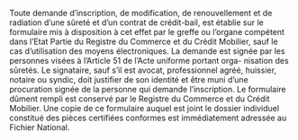 Toute demande d’inscription, de modification, de renouvellement et de radiation
d’une sûreté et d’un contrat de crédit-bail, est établie sur le formulaire mis à disposition à cet
effet par le greffe ou l’organe compétent dans l’Etat Partie du Registre du Commerce et du
Crédit Mobilier, sauf le cas d’utilisation des moyens électroniques.
La demande est signée par les personnes visées à l’Article 51 de l’Acte uniforme portant orga-
nisation des sûretés. Le signataire, sauf s’il est avocat, professionnel agréé, huissier, notaire
ou syndic, doit justifier de son identité et être muni d’une procuration signée de la personne
qui demande l’inscription.
Le formulaire dûment rempli est conservé par le Registre du Commerce et du Crédit Mobilier.
Une copie de ce formulaire auquel est joint le dossier individuel constitué des pièces certifiées
conformes est immédiatement adressée au Fichier National.